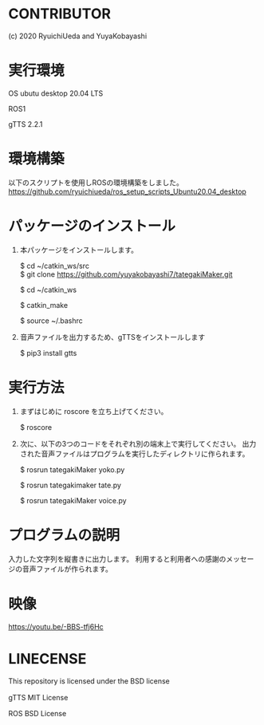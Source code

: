 # CONTRIBUTOR
(c) 2020 RyuichiUeda and YuyaKobayashi

# 実行環境
  OS ubutu desktop 20.04 LTS
  
  ROS1
  
  gTTS 2.2.1
  
# 環境構築

以下のスクリプトを使用しROSの環境構築をしました。
https://github.com/ryuichiueda/ros_setup_scripts_Ubuntu20.04_desktop

# パッケージのインストール

1. 本パッケージをインストールします。  
  
    $ cd ~/catkin_ws/src  
    $ git clone  https://github.com/yuyakobayashi7/tategakiMaker.git
    
    $ cd ~/catkin_ws
    
    $ catkin_make
    
    $ source ~/.bashrc
  
2. 音声ファイルを出力するため、gTTSをインストールします

   $ pip3 install gtts
   
# 実行方法

1. まずはじめに roscore を立ち上げてください。

    $ roscore

2. 次に、以下の3つのコードをそれぞれ別の端末上で実行してください。
出力された音声ファイルはプログラムを実行したディレクトリに作られます。
    
    $ rosrun tategakiMaker yoko.py
    
    $ rosrun tategakimaker tate.py
    
    $ rosrun tategakiMaker voice.py
    
# プログラムの説明

  入力した文字列を縦書きに出力します。
  利用すると利用者への感謝のメッセージの音声ファイルが作られます。
  

# 映像
 https://youtu.be/-BBS-tfj6Hc

   
# LINECENSE

This repository is licensed under the BSD license

gTTS MIT License　

ROS BSD License
 
